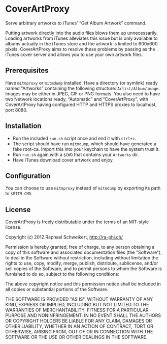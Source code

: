 # CoverArtProxy

Serve arbitrary artworks to iTunes’ “Get Album Artwork” command.

Putting artwork directly into the audio files blows them up unnecessarily. Loading artworks from iTunes alleviates this issue but is only available to albums actually in the iTunes store and the artwork is limited to 600x600 pixels. CoverArtProxy aims to resolve these problems by passing as the iTunes cover server and allows you to use your own artwork files.

## Prerequisites

Have `mitmproxy` or `mitmdump` installed. Have a directory (or symlink) ready named “Artworks” containing the following structure: `Artist/Album/image`. Images may be either in JPEG, GIF or PNG formats. You also need to have two Network locations ready, “Automatic” and “CoverArtProxy”, with CoverArtProxy having configured HTTP and HTTPS proxies to localhost, port 8080.

## Installation

* Run the included `run.sh` script once and end it with `ctrl+c`.
* The script should have run `mitmdump`, which should have generated a fake root-ca. Import this into your keychain to have the system trust it.
* Run `run.sh` again with a `$CWD` that contains your `Artworks` dir.
* Have iTunes download cover artwork and enjoy.

## Configuration

You can choose to use `mitmproxy` instead of `mitmdump` by exporting its path to `$MITM_CMD`.

## License

CoverArtProxy is freely distributable under the terms of an MIT-style license.

Copyright (c) 2012 Raphael Schweikert, http://ra-phi.ch/

Permission is hereby granted, free of charge, to any person obtaining a copy of this software and associated documentation files (the "Software"), to deal in the Software without restriction, including without limitation the rights to use, copy, modify, merge, publish, distribute, sublicense, and/or sell copies of the Software, and to permit persons to whom the Software is furnished to do so, subject to the following conditions:

The above copyright notice and this permission notice shall be included in all copies or substantial portions of the Software.

THE SOFTWARE IS PROVIDED "AS IS", WITHOUT WARRANTY OF ANY KIND, EXPRESS OR IMPLIED, INCLUDING BUT NOT LIMITED TO THE WARRANTIES OF MERCHANTABILITY, FITNESS FOR A PARTICULAR PURPOSE AND NONINFRINGEMENT. IN NO EVENT SHALL THE AUTHORS OR COPYRIGHT HOLDERS BE LIABLE FOR ANY CLAIM, DAMAGES OR OTHER LIABILITY, WHETHER IN AN ACTION OF CONTRACT, TORT OR OTHERWISE, ARISING FROM, OUT OF OR IN CONNECTION WITH THE SOFTWARE OR THE USE OR OTHER DEALINGS IN THE SOFTWARE.
